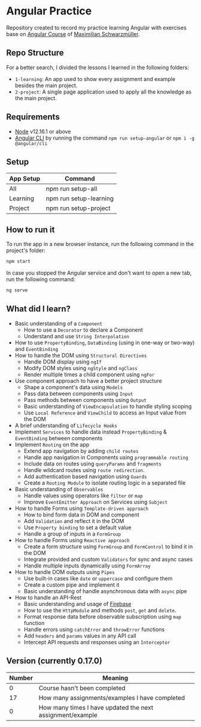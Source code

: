 # Angular Practice
Repository created to record my practice learning Angular with exercises base on [Angular Course](https://www.udemy.com/course/the-complete-guide-to-angular-2/) of [Maximilian Schwarzmüller](https://www.udemy.com/user/maximilian-schwarzmuller/).

## Repo Structure
For a better search, I divided the lessons I learned in the following folders:
- `1-learning`: An app used to show every assignment and example besides the main project.
- `2-project`: A single page application used to apply all the knowledge as the main project.

## Requirements
 - [Node](https://nodejs.org/en/download/) v12.16.1 or above
 - [Angular CLI](https://cli.angular.io/) by running the command `npm run setup-angular` or `npm i -g @angular/cli`

## Setup
| App Setup | Command |
| ------ | ------ |
| All | npm run setup-all |
| Learning | npm run setup-learning |
| Project | npm run setup-project |

## How to run it
To run the app in a new browser instance, run the following command in the project's folder:
```sh
npm start
```
In case you stopped the Angular service and don't want to open a new tab, run the following command:
```sh
ng serve
```

## What did I learn?
 - Basic understanding of a `Component`
   - How to use a `Decorator` to declare a Component
   - Understand and use `String Interpolation`
 - How to use `PropertyBinding`, `DataBinding` (using in one-way or two-way) and `EventBinding`
 - How to handle the DOM using `Structural Directives`
   - Handle DOM display using `ngIf`
   - Modify DOM styles using `ngStyle` and `ngClass`
   - Render multiple times a child component using `ngFor`
 - Use component approach to have a better project structure
   - Shape a component's data using `Models`
    - Pass data between components using `Input`
    - Pass methods between components using `Output`
    - Basic understanding of `ViewEncapsulation` to handle styling scoping
    - Use `Local Reference` and `ViewChild` to access an Input value from the DOM
 - A brief understanding of `Lifecycle Hooks`
 - Implement `Services` to handle data instead `PropertyBinding` & `EventBinding` between components
 - Implement `Routing` on the app
   - Extend app navigation by adding `child routes`
   - Handle app navigation in Components using `programmable routing`
   - Include data on routes using `queryParams` and `fragments`
   - Handle wildcard routes using `route redirection`.
   - Add authentication based navigation using `Guards`
   - Create a `Routing Module` to isolate routing logic in a separated file
 - Basic understanding of `Observables`
   - Handle values using operators like `filter` or `map`
   - Improve `EventEmitter Approach` on Services using `Subject`
 - How to handle Forms using `Template-driven approach`
   - How to bind form data in DOM and component
   - Add `Validation` and reflect it in the DOM
   - Use `Property binding` to set a default value
   - Handle a group of inputs in a `FormGroup`
 - How to handle Forms using `Reactive approach`
   - Create a form structure using `FormGroup` and `FormControl` to  bind it in the DOM
   - Integrate provided and custom `Validators` for sync and async cases
   - Handle multiple inputs dynamically using `FormArray`
 - How to handle DOM outputs using `Pipes`
   - Use built-in cases like `date` or `uppercase` and configure them
   - Create a custom pipe and implement it
   - Basic understanding of handle asynchronous data with `async` pipe
 - How to handle an API-Rest
   - Basic understanding and usage of [Firebase](firebase.google.com)
   - How to use the `HttpModule` and methods `post`, `get` and `delete`.
   - Format response data before observable subscription using `map` function
   - Handle errors using `catchError` and `throwError` functions
   - Add `headers` and `params` values in any API call
   - Intercept API requests and responses using an `Interceptor`

## Version (currently 0.17.0)
| Number | Meaning |
| ------ | ------ |
| 0 | Course hasn't been completed |
| 17 | How many assignments/examples I have completed |
| 0 | How many times I have updated the next assignment/example |